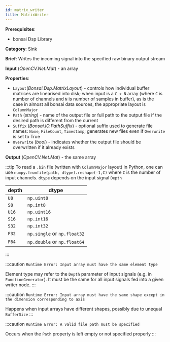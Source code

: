 ```yaml
---
id: matrix_writer
title: MatrixWriter
---
```


**Prerequisites**:
-   bonsai Dsp Library

**Category**: Sink

**Brief**: Writes the incoming signal into the specified raw binary output stream

**Input** (*OpenCV.Net.Mat*) - an array

**Properties**:
- `Layout`(*Bonsai.Dsp.MatrixLayout*) - controls how individual buffer matrices are linearised into disk; when input is a `C x N` array (where `C` is number of channels and `N` is number of samples in buffer), as is the case in almost all bonsai data sources, the appropriate layout is `ColumnMajor`
- `Path` (*string*) - name of the output file or full path to the output file if the desired path is different from the current
- `Suffix` (*Bonsai.IO.PathSuffix*) - optional suffix used to generate file names: `None`, `FileCount`, `Timestamp`; generates new files even if `Overwrite` is set to True 
- `Overwrite` (*bool*) - indicates whether the output file should be overwritten if it already exists

**Output** (*OpenCV.Net.Mat*) - the same array

:::tip
To read a `.bin` file (written with `ColumnMajor` layout) in Python, one can use `numpy.fromfile(path, dtype).reshape(-1,C)` where `C` is the number of input channels.
`dtype` depends on the input signal `Depth`

| depth | dtype                       |
|-------|-----------------------------|
| `U8`    |         `np.uint8`          |
| `S8`    |         `np.int8`           |
| `U16`   |         `np.uint16`         |
| `S16`   |         `np.int16`          |
| `S32`   |         `np.int32`          |
| `F32`   | `np.single` or `np.float32` |
| `F64`   | `np.double` or `np.float64` |
:::

:::caution
`Runtime Error: Input array must have the same element type`

Element type may refer to the `Depth` parameter of input signals (e.g. in `FunctionGenerator`). It must be the same for all input signals fed into a given writer node.
:::

:::caution
`Runtime Error: Input array must have the same shape except in the dimension corresponding to axis`

Happens when input arrays have different shapes, possibly due to unequal `BufferSize`
:::

:::caution
`Runtime Error: A valid file path must be specified`

Occurs when the `Path` property is left empty or not specified properly
:::